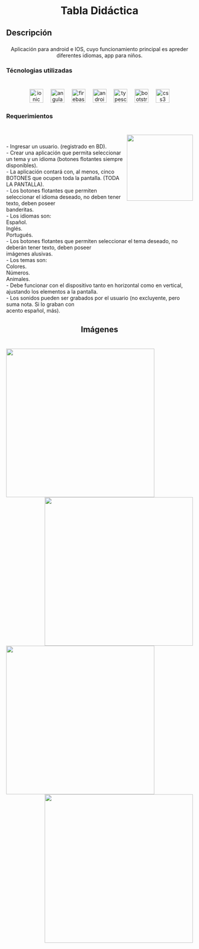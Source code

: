 <br clear="both">

<h1 align="center">Tabla Didáctica</h1>

###

<h2 align="left">Descripción</h2>

###

<p align="center">Aplicación para android e IOS, cuyo funcionamiento principal es apreder diferentes idiomas, app para niños.</p>

###

<h3 align="left">Técnologias utilizadas</h3>

###

<br clear="both">

<div align="center">
  <img src="https://cdn.jsdelivr.net/gh/devicons/devicon/icons/ionic/ionic-original.svg" height="37" alt="ionic logo"  />
  <img width="12" />
  <img src="https://cdn.jsdelivr.net/gh/devicons/devicon/icons/angularjs/angularjs-original.svg" height="37" alt="angularjs logo"  />
  <img width="12" />
  <img src="https://cdn.jsdelivr.net/gh/devicons/devicon/icons/firebase/firebase-plain.svg" height="37" alt="firebase logo"  />
  <img width="12" />
  <img src="https://cdn.jsdelivr.net/gh/devicons/devicon/icons/androidstudio/androidstudio-original.svg" height="37" alt="androidstudio logo"  />
  <img width="12" />
  <img src="https://cdn.jsdelivr.net/gh/devicons/devicon/icons/typescript/typescript-original.svg" height="37" alt="typescript logo"  />
  <img width="12" />
  <img src="https://cdn.jsdelivr.net/gh/devicons/devicon/icons/bootstrap/bootstrap-original.svg" height="37" alt="bootstrap logo"  />
  <img width="12" />
  <img src="https://cdn.jsdelivr.net/gh/devicons/devicon/icons/css3/css3-original.svg" height="37" alt="css3 logo"  />
</div>

###

<h3 align="left">Requerimientos</h3>

###

<br clear="both">

<img align="right" height="178" src="https://github.com/sergiocardozo/Relevamiento-Visual/assets/52476421/68b0eef6-b143-4eed-afac-2357d96bd94d"  />

###

<p align="left">- Ingresar un usuario. (registrado en BD).<br>- Crear una aplicación que permita seleccionar un tema y un idioma (botones flotantes siempre disponibles).<br>- La aplicación contará con, al menos, cinco BOTONES que ocupen toda la pantalla. (TODA LA PANTALLA).<br>- Los botones flotantes que permiten seleccionar el idioma deseado, no deben tener texto, deben poseer<br>banderitas.<br>- Los idiomas son:<br>Español.<br>Inglés.<br>Portugués.<br>- Los botones flotantes que permiten seleccionar el tema deseado, no deberán tener texto, deben poseer<br>imágenes alusivas.<br>- Los temas son:<br>Colores.<br>Números.<br>Animales.<br>- Debe funcionar con el dispositivo tanto en horizontal como en vertical, ajustando los elementos a la pantalla.<br>- Los sonidos pueden ser grabados por el usuario (no excluyente, pero suma nota. Si lo graban con<br>acento español, más).</p>

###

<h2 align="center">Imágenes</h2>

###

<br clear="both">

<img align="left" height="400" src="https://github.com/sergiocardozo/TablaDidacticaPPS/assets/52476421/6844c88d-badf-4283-b930-8b2bcf9c4a20"  />

###

<img align="right" height="400" src="https://github.com/sergiocardozo/TablaDidacticaPPS/assets/52476421/d86c5033-b668-4ac2-9ea5-c8636ed337b7"  />

###

<img align="left" height="400" src="https://github.com/sergiocardozo/TablaDidacticaPPS/assets/52476421/7c847a56-5cab-4ecf-b0ae-235470301a7a"  />

###

<img align="right" height="400" src="https://github.com/sergiocardozo/TablaDidacticaPPS/assets/52476421/87692c2d-a61a-49e8-8839-cd1cae734aa9"  />

###
